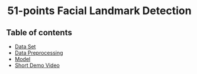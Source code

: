 # <p align = "center"> 51-points Facial Landmark Detection </p>
## Table of contents
- [Data Set](#data-set)
- [Data Preprocessing](#data-preprocessing)
- [Model](#model)
- [Short Demo Video](#short-demo)
